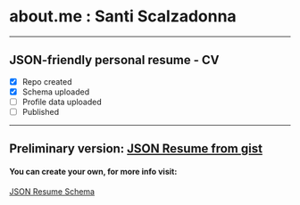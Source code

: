 # about.me : Santi Scalzadonna
---
## JSON-friendly personal resume - CV

- [x] Repo created
- [x] Schema uploaded
- [ ] Profile data uploaded
- [ ] Published
---
 Preliminary version: [JSON Resume from gist](https://registry.jsonresume.org/scalzadonna)
---
#### You can create your own, for more info visit:
[JSON Resume Schema](https://jsonresume.org/schema)
